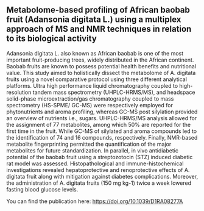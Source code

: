 ## Metabolome-based profiling of African baobab fruit (Adansonia digitata L.) using a multiplex approach of MS and NMR techniques in relation to its biological activity

Adansonia digitata L. also known as African baobab is one of the most important fruit-producing trees,
widely distributed in the African continent. Baobab fruits are known to possess potential health benefits
and nutritional value. This study aimed to holistically dissect the metabolome of A. digitata fruits using
a novel comparative protocol using three different analytical platforms. Ultra high performance liquid
chromatography coupled to high-resolution tandem mass spectrometry (UHPLC-HRMS/MS), and
headspace solid-phase microextraction/gas chromatography coupled to mass spectrometry (HS-SPME/
GC-MS) were respectively employed for phytonutrients and aroma profiling, whereas GC-MS post
silylation provided an overview of nutrients i.e., sugars. UHPLC-HRMS/MS analysis allowed for the
assignment of 77 metabolites, among which 50% are reported for the first time in the fruit. While GC-MS
of silylated and aroma compounds led to the identification of 74 and 16 compounds, respectively.
Finally, NMR-based metabolite fingerprinting permitted the quantification of the major metabolites for
future standardization. In parallel, in vivo antidiabetic potential of the baobab fruit using a streptozotocin
(STZ) induced diabetic rat model was assessed. Histopathological and immune-histochemical
investigations revealed hepatoprotective and renoprotective effects of A. digitata fruit along with
mitigation against diabetes complications. Moreover, the administration of A. digitata fruits (150 mg kg-1)
twice a week lowered fasting blood glucose levels.

You can find the publication here:
https://doi.org/10.1039/D1RA08277A
